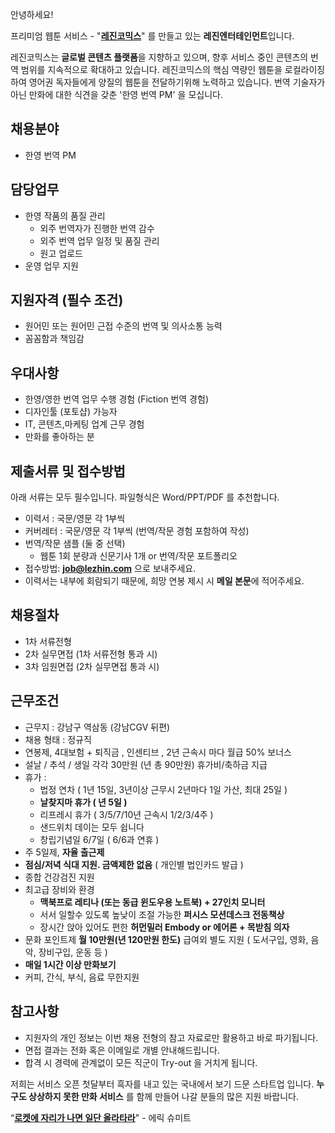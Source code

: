 안녕하세요!

프리미엄 웹툰 서비스 - "**[레진코믹스](http://www.lezhin.com)**" 를 만들고 있는 **레진엔터테인먼트**입니다.

레진코믹스는 **글로벌 콘텐츠 플랫폼**을 지향하고 있으며, 향후 서비스 중인 콘텐츠의 번역 범위를 지속적으로 확대하고 있습니다. 
레진코믹스의 핵심 역량인 웹툰을 로컬라이징하여 영어권 독자들에게 양질의 웹툰을 전달하기위해 노력하고 있습니다. 
번역 기술자가 아닌 만화에 대한 식견을 갖춘 '한영 번역 PM' 을 모십니다. 	
 

## 채용분야 

- 한영 번역 PM


## 담당업무

- 한영 작품의 품질 관리
  - 외주 번역자가 진행한 번역 감수
  - 외주 번역 업무 일정 및 품질 관리
  - 원고 업로드
- 운영 업무 지원


## 지원자격 (필수 조건)

- 원어민 또는 원어민 근접 수준의 번역 및 의사소통 능력
- 꼼꼼함과 책임감


## 우대사항

- 한영/영한 번역 업무 수행 경험 (Fiction 번역 경험)
- 디자인툴 (포토샵) 가능자
- IT, 콘텐츠,마케팅 업계 근무 경험
- 만화를 좋아하는 분


## 제출서류 및 접수방법

아래 서류는 모두 필수입니다. 파일형식은 Word/PPT/PDF 를 추천합니다.

- 이력서 :  국문/영문 각 1부씩 
- 커버레터 : 국문/영문 각 1부씩  (번역/작문 경험 포함하여 작성)
- 번역/작문 샘플 (둘 중 선택)
  - 웹툰 1회 분량과 신문기사 1개 or 번역/작문 포트폴리오 
- 접수방법: **job@lezhin.com** 으로 보내주세요.
- 이력서는 내부에 회람되기 때문에, 희망 연봉 제시 시 **메일 본문**에 적어주세요.


## 채용절차 

- 1차 서류전형
- 2차 실무면접 (1차 서류전형 통과 시)
- 3차 임원면접 (2차 실무면접 통과 시)

## 근무조건

- 근무지 : 강남구 역삼동 (강남CGV 뒤편)
- 채용 형태 : 정규직
- 연봉제, 4대보험 + 퇴직금 , 인센티브 , 2년 근속시 마다 월급 50% 보너스
- 설날 / 추석 / 생일 각각 30만원 (년 총 90만원) 휴가비/축하금 지급
- 휴가 : 
  - 법정 연차 ( 1년 15일, 3년이상 근무시 2년마다 1일 가산, 최대 25일 )
  - **날찾지마 휴가 ( 년 5일 )**
  - 리프레시 휴가 ( 3/5/7/10년 근속시 1/2/3/4주 )
  - 샌드위치 데이는 모두 쉽니다
  - 창립기념일 6/7일 ( 6/6과 연휴 )
- 주 5일제, **자율 출근제**
- **점심/저녁 식대 지원. 금액제한 없음** ( 개인별 법인카드 발급 )
- 종합 건강검진 지원
- 최고급 장비와 환경
  - **맥북프로 레티나 (또는 동급 윈도우용 노트북) + 27인치 모니터** 
  - 서서 일할수 있도록 높낮이 조절 가능한 **퍼시스 모션데스크 전동책상** 
  - 장시간 앉아 있어도 편한 **허먼밀러 Embody or 에어론 + 목받침 의자**
- 문화 포인트제 **월 10만원(년 120만원 한도)** 급여외 별도 지원 ( 도서구입, 영화, 음악, 장비구입, 운동 등 )
- **매일 1시간 이상 만화보기**
- 커피, 간식, 부식, 음료 무한지원


## 참고사항

- 지원자의 개인 정보는 이번 채용 전형의 참고 자료로만 활용하고 바로 파기됩니다.
- 면접 결과는 전화 혹은 이메일로 개별 안내해드립니다.
- 합격 시 경력에 관계없이 모든 직군이 Try-out 을 거치게 됩니다. 


저희는 서비스 오픈 첫달부터 흑자를 내고 있는 국내에서 보기 드문 스타트업 입니다. **누구도 상상하지 못한 만화 서비스** 를 함께 만들어 나갈 분들의 많은 지원 바랍니다.


“[**로켓에 자리가 나면 일단 올라타라**](http://estima.wordpress.com/2012/05/28/sheryl/)" - 에릭 슈미트
